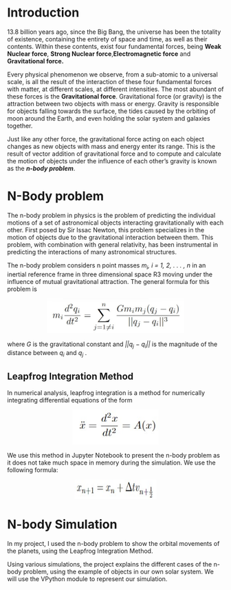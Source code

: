 # Introduction
13.8 billion years ago, since the Big Bang, the universe has been the totality of existence, containing the entirety of space and time, as well as their contents. Within these contents, exist four fundamental forces, being **Weak Nuclear force**, **Strong Nuclear force**,**Electromagnetic force** and **Gravitational force.**

Every physical phenomenon we observe, from a sub-atomic to a universal scale, is all the result of the interaction of these four fundamental forces with matter, at different scales, at different intensities. The most abundant of these forces is the **Gravitational force**. Gravitational force (or gravity) is the attraction between two objects with mass or energy. Gravity is responsible for objects falling towards the surface, the tides caused by the orbiting of moon around the Earth, and even holding the solar system and galaxies together.

Just like any other force, the gravitational force acting on each object changes as new objects with mass and energy enter its range. This is the result of vector addition of gravitational force and to compute and calculate the motion of objects under the influence of each other’s gravity is known as the ***n-body problem***.

# N-Body problem
The n-body problem in physics is the problem of predicting the individual motions of a set of astronomical objects interacting gravitationally with each other. First posed by Sir Issac Newton, this problem specializes in the motion of objects due to the gravitational interaction between them. This problem, with combination with general relativity, has been instrumental in predicting the interactions of many astronomical structures.

The n-body problem considers n point masses *m<sub>i</sub>, i = 1, 2, . . . , n* in an inertial reference frame in three dimensional space R3 moving under the influence of mutual gravitational attraction. The general formula for this problem is

<p align="center"><img  width="320" height="80" src = "https://github.com/aaryannagpal/n-Body-Problem/blob/main/Images/Newtons%20Law%20of%20Attraction.jpg?raw=true"></p>

where _G_ is the gravitational constant and *||q<sub>j</sub> − q<sub>i</sub>||* is the magnitude of the distance between *q<sub>i</sub>* and *q<sub>j</sub>* .

## Leapfrog Integration Method
In numerical analysis, leapfrog integration is a method for numerically integrating differential equations of the form

<p align="center"><img  width="200" height="80" src = "https://github.com/aaryannagpal/n-Body-Problem/blob/main/Images/Double%20Derivative.jpg?raw=true"></p>

We use this method in Jupyter Notebook to present the n-body problem as it does not take much space in memory during the simulation.
We use the following formula:
<p align="center"><img  width="190" height="45" src = "https://github.com/aaryannagpal/n-Body-Problem/blob/main/Images/Leapfrog.jpg?raw=true"></p>

# N-body Simulation
In my project, I used the n-body problem to show the orbital movements of the planets, using the Leapfrog Integration Method. 

Using various simulations, the project explains the different cases of the n-body problem, using the example of objects in our own solar system. We will use the VPython module to represent our simulation.
